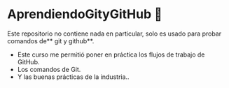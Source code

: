 # AprendiendoGityGitHub 💙
Este repositorio no contiene nada en particular, solo es usado para probar comandos de** git y github**.
- Este curso me permitió poner en práctica los flujos de trabajo de GitHub.
- Los comandos de Git.
- Y las buenas prácticas de la industria..
